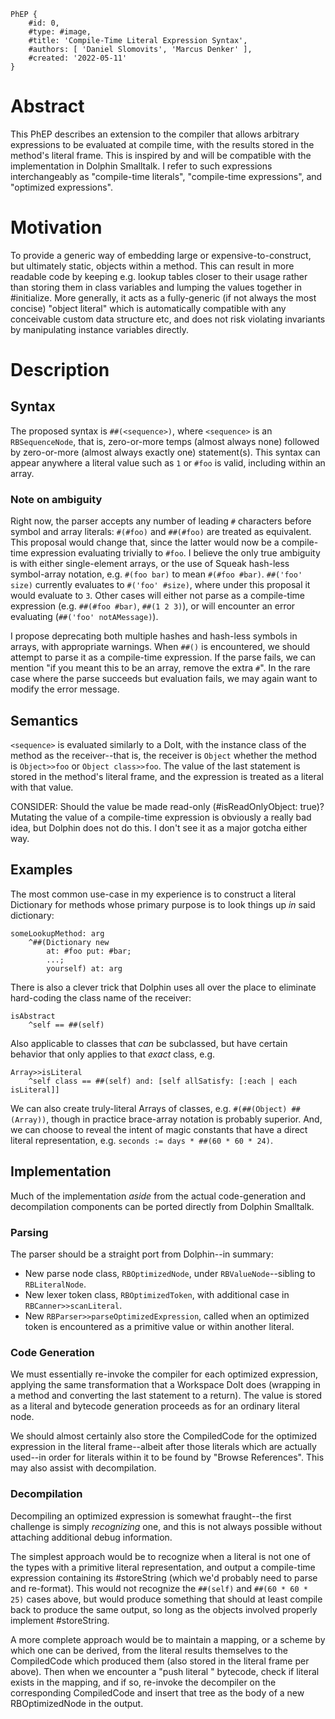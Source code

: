 ```
PhEP {
	#id: 0,
	#type: #image,
	#title: 'Compile-Time Literal Expression Syntax',
	#authors: [ 'Daniel Slomovits', 'Marcus Denker' ],
	#created: '2022-05-11'
}
```

# Abstract 
This PhEP describes an extension to the compiler that allows arbitrary expressions to be evaluated at compile time, with the results stored in the method's literal frame. This is inspired by and will be compatible with the implementation in Dolphin Smalltalk. I refer to such expressions interchangeably as "compile-time literals", "compile-time expressions", and "optimized expressions".

# Motivation
To provide a generic way of embedding large or expensive-to-construct, but ultimately static, objects within a method. This can result in more readable code by keeping e.g. lookup tables closer to their usage rather than storing them in class variables and lumping the values together in #initialize. More generally, it acts as a fully-generic (if not always the most concise) "object literal" which is automatically compatible with any conceivable custom data structure etc, and does not risk violating invariants by manipulating instance variables directly.

# Description

## Syntax

The proposed syntax is `##(<sequence>)`, where `<sequence>` is an `RBSequenceNode`, that is, zero-or-more temps (almost always none) followed by zero-or-more (almost always exactly one) statement(s). This syntax can appear anywhere a literal value such as `1` or `#foo` is valid, including within an array.

### Note on ambiguity

Right now, the parser accepts any number of leading `#` characters before symbol and array literals: `#(#foo)` and `##(#foo)` are treated as equivalent. This proposal would change that, since the latter would now be a compile-time expression evaluating trivially to `#foo`. I believe the only true ambiguity is with either single-element arrays, or the use of Squeak hash-less symbol-array notation, e.g. `#(foo bar)` to mean `#(#foo #bar)`. `##('foo' size)` currently evaluates to `#('foo' #size)`, where under this proposal it would evaluate to `3`. Other cases will either not parse as a compile-time expression (e.g. `##(#foo #bar)`, `##(1 2 3)`), or will encounter an error evaluating (`##('foo' notAMessage)`).

I propose deprecating both multiple hashes and hash-less symbols in arrays, with appropriate warnings. When `##()` is encountered, we should attempt to parse it as a compile-time expression. If the parse fails, we can mention "if you meant this to be an array, remove the extra `#`". In the rare case where the parse succeeds but evaluation fails, we may again want to modify the error message.

## Semantics

`<sequence>` is evaluated similarly to a DoIt, with the instance class of the method as the receiver--that is, the receiver is `Object` whether the method is `Object>>foo` or `Object class>>foo`. The value of the last statement is stored in the method's literal frame, and the expression is treated as a literal with that value.

CONSIDER: Should the value be made read-only (#isReadOnlyObject: true)? Mutating the value of a compile-time expression is obviously a really bad idea, but Dolphin does not do this. I don't see it as a major gotcha either way.

## Examples

The most common use-case in my experience is to construct a literal Dictionary for methods whose primary purpose is to look things up *in* said dictionary:

```
someLookupMethod: arg
	^##(Dictionary new
		at: #foo put: #bar;
		...;
		yourself) at: arg
```

There is also a clever trick that Dolphin uses all over the place to eliminate hard-coding the class name of the receiver:

```
isAbstract
	^self == ##(self)
```

Also applicable to classes that *can* be subclassed, but have certain behavior that only applies to that *exact* class, e.g.

```
Array>>isLiteral
	^self class == ##(self) and: [self allSatisfy: [:each | each isLiteral]]
```

We can also create truly-literal Arrays of classes, e.g. `#(##(Object) ##(Array))`, though in practice brace-array notation is probably superior. And, we can choose to reveal the intent of magic constants that have a direct literal representation, e.g. `seconds := days * ##(60 * 60 * 24)`.

## Implementation

Much of the implementation *aside* from the actual code-generation and decompilation components can be ported directly from Dolphin Smalltalk.

### Parsing

The parser should be a straight port from Dolphin--in summary:

* New parse node class, `RBOptimizedNode`, under `RBValueNode`--sibling to `RBLiteralNode`.
* New lexer token class, `RBOptimizedToken`, with additional case in `RBCanner>>scanLiteral`.
* New `RBParser>>parseOptimizedExpression`, called when an optimized token is encountered as a primitive value or within another literal.

### Code Generation

We must essentially re-invoke the compiler for each optimized expression, applying the same transformation that a Workspace DoIt does (wrapping in a method and converting the last statement to a return). The value is stored as a literal and bytecode generation proceeds as for an ordinary literal node.

We should almost certainly also store the CompiledCode for the optimized expression in the literal frame--albeit after those literals which are actually used--in order for literals within it to be found by "Browse References". This may also assist with decompilation.

### Decompilation

Decompiling an optimized expression is somewhat fraught--the first challenge is simply *recognizing* one, and this is not always possible without attaching additional debug information.

The simplest approach would be to recognize when a literal is not one of the types with a primitive literal representation, and output a compile-time expression containing its #storeString (which we'd probably need to parse and re-format). This would not recognize the `##(self)` and `##(60 * 60 * 25)` cases above, but would produce something that should at least compile back to produce the same output, so long as the objects involved properly implement #storeString.

A more complete approach would be to maintain a mapping, or a scheme by which one can be derived, from the literal results themselves to the CompiledCode which produced them (also stored in the literal frame per above). Then when we encounter a "push literal <n>" bytecode, check if literal <n> exists in the mapping, and if so, re-invoke the decompiler on the corresponding CompiledCode and insert that tree as the body of a new RBOptimizedNode in the output.